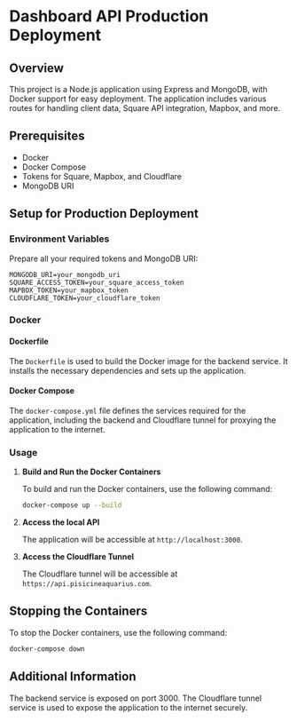 
# Dashboard API Production Deployment

## Overview

This project is a Node.js application using Express and MongoDB, with Docker support for easy deployment. The application includes various routes for handling client data, Square API integration, Mapbox, and more.

## Prerequisites

- Docker
- Docker Compose
- Tokens for Square, Mapbox, and Cloudflare
- MongoDB URI

## Setup for Production Deployment

### Environment Variables

Prepare all your required tokens and MongoDB URI:
```
MONGODB_URI=your_mongodb_uri
SQUARE_ACCESS_TOKEN=your_square_access_token
MAPBOX_TOKEN=your_mapbox_token
CLOUDFLARE_TOKEN=your_cloudflare_token
```

### Docker

#### Dockerfile

The `Dockerfile` is used to build the Docker image for the backend service. It installs the necessary dependencies and sets up the application.

#### Docker Compose

The `docker-compose.yml` file defines the services required for the application, including the backend and Cloudflare tunnel for proxying the application to the internet.

### Usage

1. **Build and Run the Docker Containers**

   To build and run the Docker containers, use the following command:

   ```sh
   docker-compose up --build
    ```
   
2. **Access the local API**

   The application will be accessible at `http://localhost:3000`.

3. **Access the Cloudflare Tunnel**

   The Cloudflare tunnel will be accessible at `https://api.pisicineaquarius.com`.

## Stopping the Containers

To stop the Docker containers, use the following command:

```sh
docker-compose down
```
## Additional Information
The backend service is exposed on port 3000.
The Cloudflare tunnel service is used to expose the application to the internet securely.